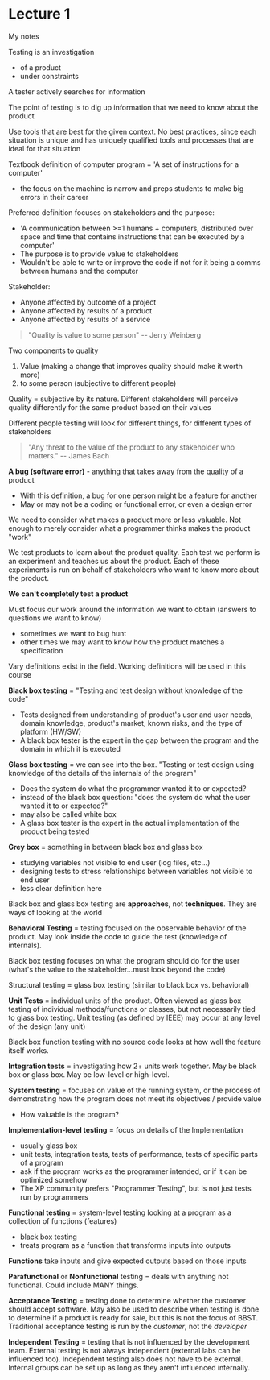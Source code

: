 # Lecture 1 #
My notes

Testing is an investigation
- of a product
- under constraints

A tester actively searches for information

The point of testing is to dig up information that we need to know about
the product

Use tools that are best for the given context.  No best practices, since each
situation is unique and has uniquely qualified tools and processes that are
ideal for that situation

Textbook definition of computer program = 'A set of instructions for a computer'
  - the focus on the machine is narrow and preps students to make big errors
  in their career

Preferred definition focuses on stakeholders and the purpose:
  - 'A communication between >=1 humans + computers, distributed over space and
  time that contains instructions that can be executed by a computer'
  - The purpose is to provide value to stakeholders
  - Wouldn't be able to write or improve the code if not for it being a comms
  between humans and the computer

Stakeholder:
  - Anyone affected by outcome of a project
  - Anyone affected by results of a product
  - Anyone affected by results of a service

> "Quality is value to some person"
> -- Jerry Weinberg

Two components to quality
1. Value (making a change that improves quality should make it worth more)
2. to some person (subjective to different people)

Quality = subjective by its nature.  Different stakeholders will perceive
quality differently for the same product based on their values

Different people testing will look for different things, for different
types of stakeholders

> "Any threat to the value of the product to any stakeholder who matters."
> -- James Bach

**A bug (software error)** - anything that takes away from the quality of a
product
  - With this definition, a bug for one person might be a feature for another
  - May or may not be a coding or functional error, or even a design error

We need to consider what makes a product more or less valuable.  Not enough
to merely consider what a programmer thinks makes the product "work"

We test products to learn about the product quality.  Each test we perform
is an experiment and teaches us about the product.  Each of these experiments is
run on behalf of stakeholders who want to know more about the product.

**We can't completely test a product**

Must focus our work around the information we want to obtain (answers to
  questions we want to know)
  - sometimes we want to bug hunt
  - other times we may want to know how the product matches a specification

Vary definitions exist in the field.  Working definitions will be used in this
course

**Black box testing** = "Testing and test design without knowledge of the code"
  - Tests designed from understanding of product's user and user needs, domain
  knowledge, product's market, known risks, and the type of platform (HW/SW)
  - A black box tester is the expert in the gap between the program and the
  domain in which it is executed

**Glass box testing** = we can see into the box.  "Testing or test design using
knowledge of the details of the internals of the program"
  - Does the system do what the programmer wanted it to or expected?
  - instead of the black box question: "does the system do what the user wanted
  it to or expected?"
  - may also be called white box
  - A glass box tester is the expert in the actual implementation of the product
  being tested

**Grey box** = something in between black box and glass box
  - studying variables not visible to end user (log files, etc...)
  - designing tests to stress relationships between variables not visible to end
  user
  - less clear definition here

Black box and glass box testing are **approaches**, not **techniques**.  They
are ways of looking at the world

**Behavioral Testing** = testing focused on the observable behavior of the
product.  May look inside the code to guide the test (knowledge of internals).

Black box testing focuses on what the program should do for the user (what's
the value to the stakeholder...must look beyond the code)

Structural testing = glass box testing (similar to black box vs. behavioral)

**Unit Tests** = individual units of the product.  Often viewed as glass box
testing of individual methods/functions or classes, but not necessarily tied to
glass box testing.  Unit testing (as defined by IEEE) may occur at any level
of the design (any unit)

Black box function testing with no source code looks at how well the feature
itself works.

**Integration tests** = investigating how 2+ units work together. May be black
box or glass box.  May be low-level or high-level.

**System testing** = focuses on value of the running system, or the process of
demonstrating how the program does not meet its objectives / provide value
  - How valuable is the program?

**Implementation-level testing** = focus on details of the Implementation
  - usually glass box
  - unit tests, integration tests, tests of performance, tests of specific parts
  of a program
  - ask if the program works as the programmer intended, or if it can be
  optimized somehow
  - The XP community prefers "Programmer Testing", but is not just tests run
  by programmers

**Functional testing** = system-level testing looking at a program as a
collection of functions (features)
  - black box testing
  - treats program as a function that transforms inputs into outputs

**Functions** take inputs and give expected outputs based on those inputs

**Parafunctional** or **Nonfunctional** testing = deals with anything not
functional.  Could include MANY things.

**Acceptance Testing** = testing done to determine whether the customer should
accept software.  May also be used to describe when testing is done to
determine if a product is ready for sale, but this is not the focus of BBST.
Traditional acceptance testing is run by the *customer*, not the *developer*

**Independent Testing** = testing that is not influenced by the development
team.  External testing is not always independent (external labs can be
influenced too).  Independent testing also does not have to be external.  
Internal groups can be set up as long as they aren't influenced internally.
